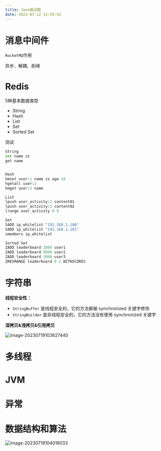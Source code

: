 ```yaml
---
title: Java面试题
date: 2023-07-12 11:59:43
---
```


# 消息中间件

`RocketMQ`作用

异步、解耦、削峰

# Redis

5种基本数据类型

- String
- Hash
- List
- Set
- Sorted Set

测试

```python
String
set name zs
get name


Hash
hmset user:1 name zs age 18
hgetall user:1
hmget user:1 name

List
lpush user_activity:1 content01
lpush user_activity:1 content02
lrange user_activity 0 9

Set
SADD ip_whitelist "192.168.1.100"
SADD ip_whitelist "192.168.1.101"
smembers ip_whitelist

Sorted Set
ZADD leaderboard 2000 user1
ZADD leaderboard 5000 user2
ZADD leaderboard 3000 user3
ZREVRANGE leaderboard 0 2 WITHSCORES
```





# 字符串

**线程安全性：**

- `StringBuffer` 是线程安全的，它的方法都被 synchronized 关键字修饰
- `StringBuilder` 是非线程安全的，它的方法没有使用 synchronized 关键字

**深拷贝&浅拷贝&引用拷贝**

![image-20230719103627440](http://cxy-csx.top/image-20230719103627440.png)



# 多线程



# JVM



# 异常





# 数据结构和算法

![image-20230719104018033](http://cxy-csx.top/image-20230719104018033.png)

